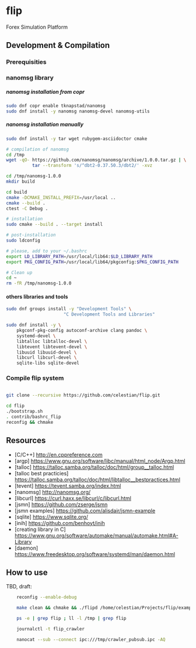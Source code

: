 flip
====

Forex Simulation Platform

Development & Compilation
-------------------------

### Prerequisities

### nanomsg library

##### nanomsg installation from copr

``` bash
sudo dnf copr enable tknapstad/nanomsg
sudo dnf install -y nanomsg nanomsg-devel nanomsg-utils
```

##### nanomsg installation manually

``` bash
sudo dnf install -y tar wget rubygem-asciidoctor cmake

# compilation of nanomsg
cd /tmp
wget -qO- https://github.com/nanomsg/nanomsg/archive/1.0.0.tar.gz | \
          tar --transform 's/^dbt2-0.37.50.3/dbt2/' -xvz

cd /tmp/nanomsg-1.0.0
mkdir build

cd build
cmake -DCMAKE_INSTALL_PREFIX=/usr/local ..
cmake --build .
ctest -C Debug .

# installation
sudo cmake --build . --target install

# post-installation
sudo ldconfig

# please, add to your ~/.bashrc
export LD_LIBRARY_PATH=/usr/local/lib64:$LD_LIBRARY_PATH
export PKG_CONFIG_PATH=/usr/local/lib64/pkgconfig:$PKG_CONFIG_PATH

# Clean up
cd ~
rm -fR /tmp/nanomsg-1.0.0
```

#### others libraries and tools

``` bash
sudo dnf groups install -y "Development Tools" \
                      "C Development Tools and Libraries"

sudo dnf install -y \
    pkgconf-pkg-config autoconf-archive clang pandoc \
    systemd-devel \
    libtalloc libtalloc-devel \
    libtevent libtevent-devel \
    libuuid libuuid-devel \
    libcurl libcurl-devel \
    sqlite-libs sqlite-devel
```

### Compile flip system

``` bash

git clone --recursive https://github.com/celestian/flip.git

cd flip
./bootstrap.sh
. contrib/bashrc_flip
reconfig && chmake
```

Resources
---------

-   \[C/C++\] <http://en.cppreference.com>
-   \[argp\] <https://www.gnu.org/software/libc/manual/html_node/Argp.html>
-   \[talloc\] <https://talloc.samba.org/talloc/doc/html/group__talloc.html>
-   \[talloc best practicies\] <https://talloc.samba.org/talloc/doc/html/libtalloc__bestpractices.html>
-   \[tevent\] <https://tevent.samba.org/index.html>
-   \[nanomsg\] <http://nanomsg.org/>
-   \[libcurl\] <https://curl.haxx.se/libcurl/c/libcurl.html>
-   \[jsmn\] <https://github.com/zserge/jsmn>
-   \[jsmn examples\] <https://github.com/alisdair/jsmn-example>
-   \[sqlite\] <https://www.sqlite.org/>
-   \[inih\] <https://github.com/benhoyt/inih>
-   \[creating library in C\] <https://www.gnu.org/software/automake/manual/automake.html#A-Library>
-   \[daemon\] <https://www.freedesktop.org/software/systemd/man/daemon.html>

How to use
----------

TBD, draft:

``` bash
    reconfig --enable-debug

    make clean && chmake && ./flipd /home/celestian/Projects/flip/example/flip.conf

    ps -e | grep flip ; ll -l /tmp | grep flip

    journalctl -t flip_crawler

    nanocat --sub --connect ipc:///tmp/crawler_pubsub.ipc -AQ
```
